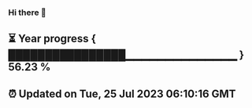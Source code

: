 ### Hi there 👋
⏳ Year progress { ████████████████▁▁▁▁▁▁▁▁▁▁▁▁▁▁ } 56.23 %
---
⏰ Updated on Tue, 25 Jul 2023 06:10:16 GMT
---
